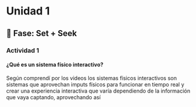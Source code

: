 # Unidad 1

## 🔎 Fase: Set + Seek

### Actividad 1

#### ¿Qué es un sistema físico interactivo?
Según comprendí por los videos los sistemas físicos interactivos son sistemas que aprovechan imputs físicos para funcionar en tiempo real y crear una experiencia interactiva que varía dependiendo de la información que vaya captando, aprovechando así
